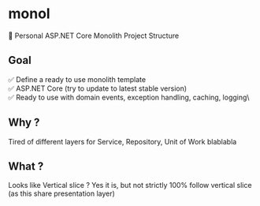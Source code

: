 # monol
🐠 Personal ASP.NET Core Monolith Project Structure

## Goal
✅ Define a ready to use monolith template\
✅ ASP.NET Core (try to update to latest stable version)\
✅ Ready to use with domain events, exception handling, caching, logging\

## Why ?
Tired of different layers for Service, Repository, Unit of Work blablabla

## What ?
Looks like Vertical slice ? Yes it is, but not strictly 100% follow vertical slice (as this share presentation layer)
